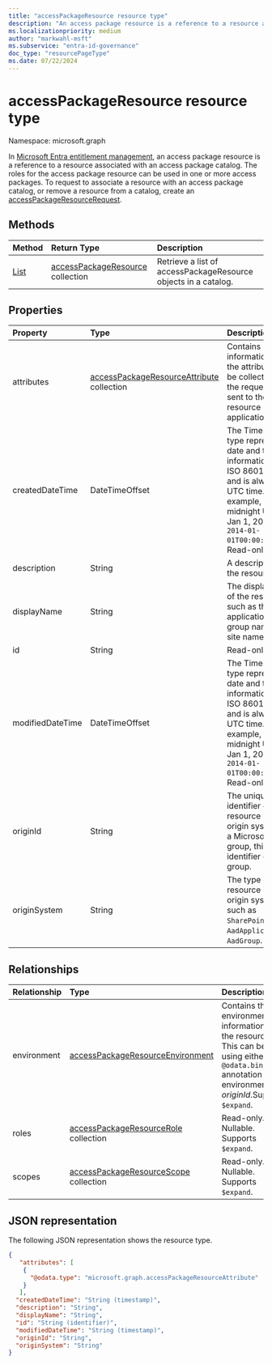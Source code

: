 ```yaml
---
title: "accessPackageResource resource type"
description: "An access package resource is a reference to a resource associated with a catalog the roles for which can be used in one or more access packages."
ms.localizationpriority: medium
author: "markwahl-msft"
ms.subservice: "entra-id-governance"
doc_type: "resourcePageType"
ms.date: 07/22/2024
---
```


# accessPackageResource resource type

Namespace: microsoft.graph

In [Microsoft Entra entitlement management](entitlementmanagement-overview.md), an access package resource is a reference to a resource associated with an access package catalog. The roles for the access package resource can be used in one or more access packages. To request to associate a resource with an access package catalog, or remove a resource from a catalog, create an [accessPackageResourceRequest](accesspackageresourcerequest.md).

## Methods

| Method       | Return Type | Description |
|:-------------|:------------|:------------|
| [List](../api/accesspackagecatalog-list-resources.md) | [accessPackageResource](accesspackageresource.md) collection | Retrieve a list of accessPackageResource objects in a catalog. |


## Properties

| Property     | Type        | Description |
|:-------------|:------------|:------------|
|attributes|[accessPackageResourceAttribute](accesspackageresourceattribute.md) collection|Contains information about the attributes to be collected from the requestor and sent to the resource application.|
|createdDateTime|DateTimeOffset|The Timestamp type represents date and time information using ISO 8601 format and is always in UTC time. For example, midnight UTC on Jan 1, 2014 is `2014-01-01T00:00:00Z`. Read-only.|
|description|String|A description for the resource.|
|displayName|String|The display name of the resource, such as the application name, group name or site name.|
|id|String| Read-only.|
|modifiedDateTime|DateTimeOffset|The Timestamp type represents date and time information using ISO 8601 format and is always in UTC time. For example, midnight UTC on Jan 1, 2014 is `2014-01-01T00:00:00Z`. Read-only.|
|originId|String|The unique identifier of the resource in the origin system. For a Microsoft Entra group, this is the identifier of the group. |
|originSystem|String|The type of the resource in the origin system, such as `SharePointOnline`, `AadApplication` or `AadGroup`.|

## Relationships

| Relationship | Type        | Description |
|:-------------|:------------|:------------|
|environment|[accessPackageResourceEnvironment](../resources/accesspackageresourceenvironment.md)|Contains the environment information for the resource. This can be set using either the `@odata.bind` annotation or the environment's *originId*.Supports `$expand`.|
|roles|[accessPackageResourceRole](accesspackageresourcerole.md) collection| Read-only. Nullable. Supports `$expand`.|
|scopes|[accessPackageResourceScope](accesspackageresourcescope.md) collection| Read-only. Nullable. Supports `$expand`.|

## JSON representation

The following JSON representation shows the resource type.

<!-- {
  "blockType": "resource",
  "optionalProperties": [

  ],
  "@odata.type": "microsoft.graph.accessPackageResource",
  "keyProperty": "id"
}-->

```json
{
   "attributes": [
    {
      "@odata.type": "microsoft.graph.accessPackageResourceAttribute"
    }
   ],
  "createdDateTime": "String (timestamp)",
  "description": "String",
  "displayName": "String",
  "id": "String (identifier)",
  "modifiedDateTime": "String (timestamp)",
  "originId": "String",
  "originSystem": "String"
}
```
